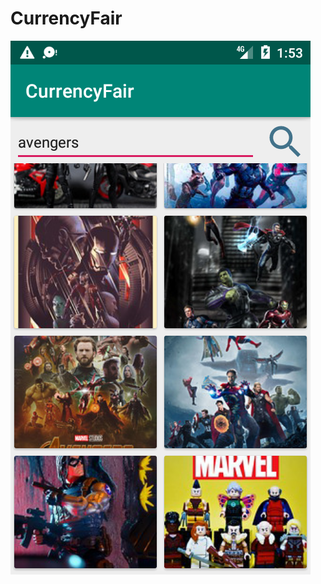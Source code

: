 # CurrencyFair
![Screenshot](https://raw.githubusercontent.com/Drjacky/CurrencyFair/master/list.png)
